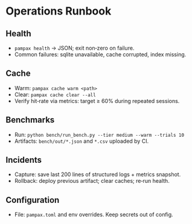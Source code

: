 # Operations Runbook

## Health
- `pampax health` → JSON; exit non‑zero on failure.  
- Common failures: sqlite unavailable, cache corrupted, index missing.

## Cache
- Warm: `pampax cache warm <path>`  
- Clear: `pampax cache clear --all`  
- Verify hit‑rate via metrics: target ≥ 60% during repeated sessions.

## Benchmarks
- Run: `python bench/run_bench.py --tier medium --warm --trials 10`  
- Artifacts: `bench/out/*.json` and `*.csv` uploaded by CI.

## Incidents
- Capture: save last 200 lines of structured logs + metrics snapshot.  
- Rollback: deploy previous artifact; clear caches; re‑run health.

## Configuration
- File: `pampax.toml` and env overrides. Keep secrets out of config.

